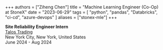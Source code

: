 +++
authors = ["Ziheng Chen"]
title = "Machine Learning Engineer (Co-Op) at StoneX"
date = "2023-06-29"
tags = [
    "python", "pandas", "Databricks", 
    "ci-cd",
    "azure-devops"
]
aliases = ["stonex-mle"]
+++

**Site Reliability Engineer Intern**  
[Talos Trading](https://www.talos.com/)  
New York City, New York, United States  
June 2024 - Aug 2024  